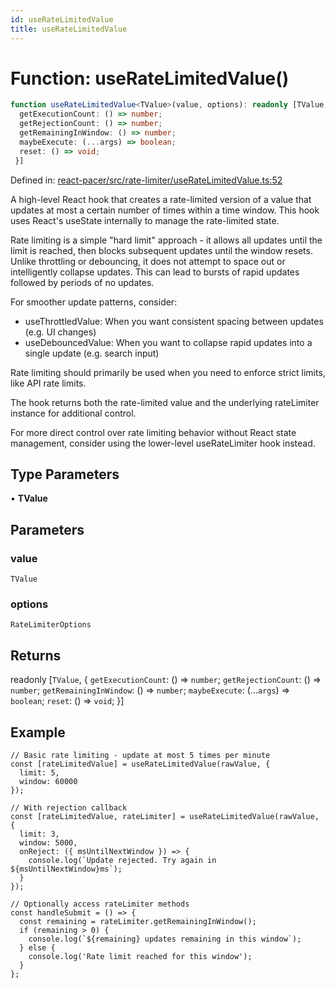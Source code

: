 ```yaml
---
id: useRateLimitedValue
title: useRateLimitedValue
---
```


<!-- DO NOT EDIT: this page is autogenerated from the type comments -->

# Function: useRateLimitedValue()

```ts
function useRateLimitedValue<TValue>(value, options): readonly [TValue, {
  getExecutionCount: () => number;
  getRejectionCount: () => number;
  getRemainingInWindow: () => number;
  maybeExecute: (...args) => boolean;
  reset: () => void;
 }]
```

Defined in: [react-pacer/src/rate-limiter/useRateLimitedValue.ts:52](https://github.com/TanStack/bouncer/blob/main/packages/react-pacer/src/rate-limiter/useRateLimitedValue.ts#L52)

A high-level React hook that creates a rate-limited version of a value that updates at most a certain number of times within a time window.
This hook uses React's useState internally to manage the rate-limited state.

Rate limiting is a simple "hard limit" approach - it allows all updates until the limit is reached, then blocks
subsequent updates until the window resets. Unlike throttling or debouncing, it does not attempt to space out
or intelligently collapse updates. This can lead to bursts of rapid updates followed by periods of no updates.

For smoother update patterns, consider:
- useThrottledValue: When you want consistent spacing between updates (e.g. UI changes)
- useDebouncedValue: When you want to collapse rapid updates into a single update (e.g. search input)

Rate limiting should primarily be used when you need to enforce strict limits, like API rate limits.

The hook returns both the rate-limited value and the underlying rateLimiter instance for additional control.

For more direct control over rate limiting behavior without React state management,
consider using the lower-level useRateLimiter hook instead.

## Type Parameters

• **TValue**

## Parameters

### value

`TValue`

### options

`RateLimiterOptions`

## Returns

readonly \[`TValue`, \{
  `getExecutionCount`: () => `number`;
  `getRejectionCount`: () => `number`;
  `getRemainingInWindow`: () => `number`;
  `maybeExecute`: (...`args`) => `boolean`;
  `reset`: () => `void`;
 \}\]

## Example

```tsx
// Basic rate limiting - update at most 5 times per minute
const [rateLimitedValue] = useRateLimitedValue(rawValue, {
  limit: 5,
  window: 60000
});

// With rejection callback
const [rateLimitedValue, rateLimiter] = useRateLimitedValue(rawValue, {
  limit: 3,
  window: 5000,
  onReject: ({ msUntilNextWindow }) => {
    console.log(`Update rejected. Try again in ${msUntilNextWindow}ms`);
  }
});

// Optionally access rateLimiter methods
const handleSubmit = () => {
  const remaining = rateLimiter.getRemainingInWindow();
  if (remaining > 0) {
    console.log(`${remaining} updates remaining in this window`);
  } else {
    console.log('Rate limit reached for this window');
  }
};
```
